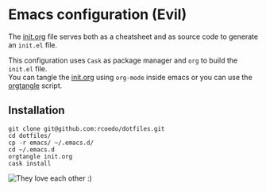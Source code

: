 # Emacs configuration (Evil)

The [init.org](https://github.com/rcoedo/dotfiles/blob/master/emacs/init.org) file serves both as a cheatsheet and as source code to generate an `init.el` file.

This configuration uses `Cask` as package manager and `org` to build the `init.el` file.  
You can tangle the [init.org](https://github.com/rcoedo/dotfiles/blob/master/emacs/init.org) using `org-mode` inside emacs
or you can use the [orgtangle](https://github.com/rcoedo/orgtangle) script.

## Installation
```
git clone git@github.com:rcoedo/dotfiles.git
cd dotfiles/
cp -r emacs/ ~/.emacs.d/
cd ~/.emacs.d
orgtangle init.org
cask install
```

![They love each other :)](http://i.imgur.com/dObnwrW.jpg)
